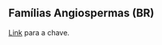 ## Famílias Angiospermas (BR)

[Link](https://mreginato.shinyapps.io/chave_familias_br/) para a chave.
